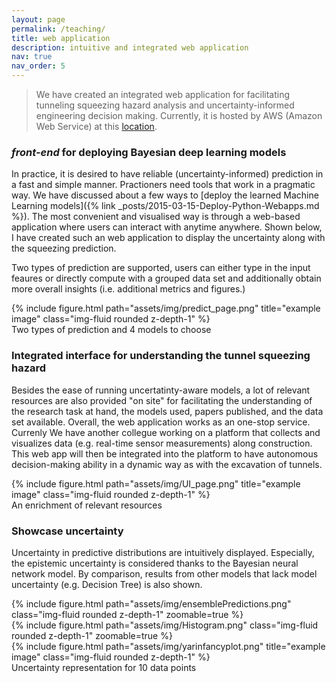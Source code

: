 ```yaml
---
layout: page
permalink: /teaching/
title: web application
description: intuitive and integrated web application
nav: true
nav_order: 5
---
```


>We have created an integrated web application for facilitating tunneling squeezing hazard analysis and uncertainty-informed engineering decision making. Currently, it is hosted by AWS (Amazon Web Service) at this [location](http://18.169.51.60/).

### *front-end* for deploying Bayesian deep learning models

In practice, it is desired to have reliable (uncertainty-informed) prediction in a fast and simple manner. Practioners need tools that work in a pragmatic way. We have discussed about a few ways to [deploy the learned Machine Learning models]({% link _posts/2015-03-15-Deploy-Python-Webapps.md %}). The most convenient and visualised way is through a web-based application where users can interact with anytime anywhere. Shown below, I have created such an web application to display the uncertainty along with the squeezing prediction. 

Two types of prediction are supported, users can either type in the input feaures or directly compute with a grouped data set and additionally obtain more overall insights (i.e. additional metrics and figures.)

<div class="row">
    <div class="col-sm mt-3 mt-md-0">
        {% include figure.html path="assets/img/predict_page.png" title="example image" class="img-fluid rounded z-depth-1" %}
    </div>
</div>
<div class="caption">
    Two types of prediction and 4 models to choose
</div>

### Integrated interface for understanding the tunnel squeezing hazard

Besides the ease of running uncertatinty-aware models, a lot of relevant resources are also provided "on site" for facilitating the understanding of the research task at hand, the models used, papers published, and the data set available. Overall, the web application works as an one-stop service. Currenly We have another collegue working on a platform that collects and visualizes data (e.g. real-time sensor measurements) along construction. This web app will then be integrated into the platform to have autonomous decision-making ability in a dynamic way as with the excavation of tunnels. 

<div class="row">
    <div class="col-sm mt-3 mt-md-0">
        {% include figure.html path="assets/img/UI_page.png" title="example image" class="img-fluid rounded z-depth-1" %}
    </div>
</div>
<div class="caption">
    An enrichment of relevant resources
</div>


### Showcase uncertainty

Uncertainty in predictive distributions are intuitively displayed. Especially, the epistemic uncertainty is considered thanks to the Bayesian neural network model. By comparison, results from other models that lack model uncertainty (e.g. Decision Tree) is also shown.

<div class="row mt-3">
    <div class="col-sm mt-3 mt-md-0">
        {% include figure.html path="assets/img/ensemblePredictions.png" class="img-fluid rounded z-depth-1" zoomable=true %}
    </div>
    <div class="col-sm mt-3 mt-md-0">
        {% include figure.html path="assets/img/Histogram.png" class="img-fluid rounded z-depth-1" zoomable=true %}
    </div>
</div>

<div class="row">
    <div class="col-sm mt-3 mt-md-0">
        {% include figure.html path="assets/img/yarinfancyplot.png" title="example image" class="img-fluid rounded z-depth-1" %}
    </div>
</div>
<div class="caption">
    Uncertainty representation for 10 data points
</div>
